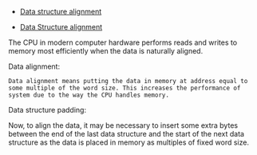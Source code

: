 - [Data structure alignment](https://en.wikipedia.org/wiki/Data_structure_alignment)

- [Data Structure alignment](https://www.geeksforgeeks.org/data-structure-alignment/)

The CPU in modern computer hardware performs reads and writes to memory most efficiently when the data is naturally aligned.


Data alignment:

    Data alignment means putting the data in memory at address equal to some multiple of the word size. This increases the performance of system due to the way the CPU handles memory.

Data structure padding:

   Now, to align the data, it may be necessary to insert some extra bytes between the end of the last data structure and the start of the next data structure as the data is placed in memory as multiples of fixed word size. 
